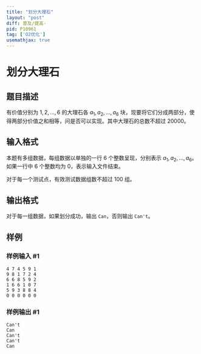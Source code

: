 ```yaml
---
title: "划分大理石"
layout: "post"
diff: 普及/提高-
pid: P10961
tag: ['O2优化']
usemathjax: true
---
```


# 划分大理石
## 题目描述

有价值分别为 $1,2,\dots,6$ 的大理石各 $a_1,a_2,\dots,a_6$ 块，现要将它们分成两部分，使得两部分价值之和相等，问是否可以实现。其中大理石的总数不超过 $20000$。 
## 输入格式

本题有多组数据，每组数据以单独的一行 $6$ 个整数呈现，分别表示 $a_1,a_2,\dots,a_6$。如果一行中 $6$ 个整数均为 $0$，表示输入文件结束。

对于每一个测试点，有效测试数据组数不超过 $100$ 组。
## 输出格式

对于每一组数据，如果划分成功，输出 `Can`，否则输出 `Can't`。
## 样例

### 样例输入 #1
```
4 7 4 5 9 1
9 8 1 7 2 4
6 6 8 5 9 2
1 6 6 1 0 7
5 9 3 8 8 4
0 0 0 0 0 0
```
### 样例输出 #1
```
Can't
Can
Can't
Can't
Can
```
